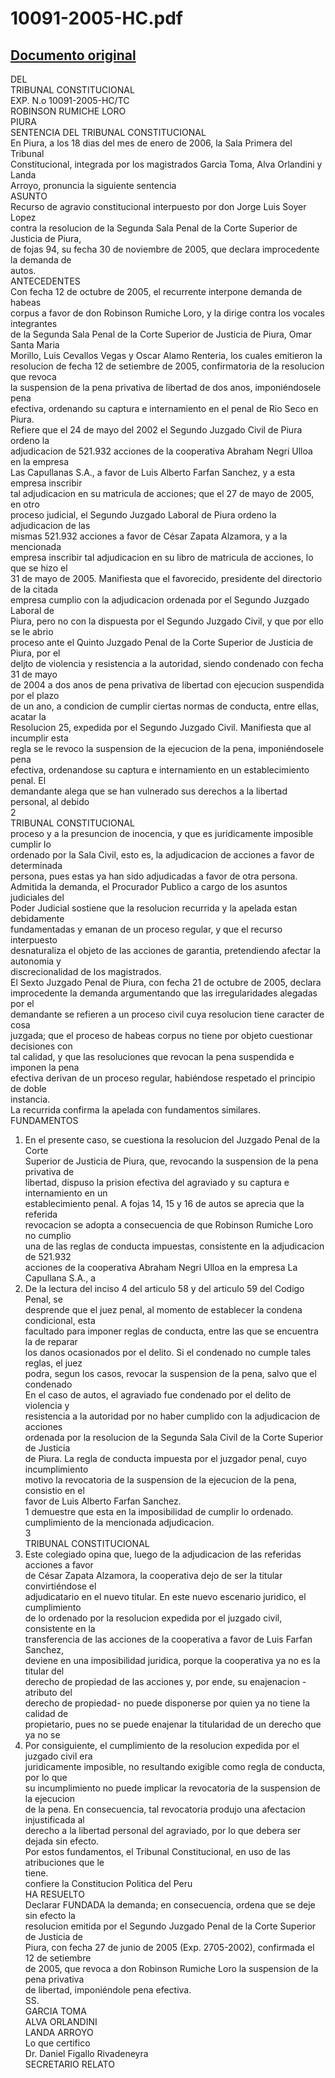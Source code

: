 
10091-2005-HC.pdf
=================
  
[Documento original](https://tc.gob.pe/jurisprudencia/2006/10091-2005-HC.pdf)  
---  
DEL  
TRIBUNAL CONSTITUCIONAL  
EXP. N.o 10091-2005-HC/TC  
ROBINSON RUMICHE LORO  
PIURA  
SENTENCIA DEL TRIBUNAL CONSTITUCIONAL  
En Piura, a los 18 dias del mes de enero de 2006, la Sala Primera del Tribunal  
Constitucional, integrada por los magistrados Garcia Toma, Alva Orlandini y Landa  
Arroyo, pronuncia la siguiente sentencia  
ASUNTO  
Recurso de agravio constitucional interpuesto por don Jorge Luis Soyer Lopez  
contra la resolucion de la Segunda Sala Penal de la Corte Superior de Justicia de Piura,  
de fojas 94, su fecha 30 de noviembre de 2005, que declara improcedente la demanda de  
autos.  
ANTECEDENTES  
Con fecha 12 de octubre de 2005, el recurrente interpone demanda de habeas  
corpus a favor de don Robinson Rumiche Loro, y la dirige contra los vocales integrantes  
de la Segunda Sala Penal de la Corte Superior de Justicia de Piura, Omar Santa Maria  
Morillo, Luis Cevallos Vegas y Oscar Alamo Renteria, los cuales emitieron la  
resolucion de fecha 12 de setiembre de 2005, confirmatoria de la resolucion que revoca  
la suspension de la pena privativa de libertad de dos anos, imponiéndosele pena  
efectiva, ordenando su captura e internamiento en el penal de Rio Seco en Piura.  
Refiere que el 24 de mayo del 2002 el Segundo Juzgado Civil de Piura ordeno la  
adjudicacion de 521.932 acciones de la cooperativa Abraham Negri Ulloa en la empresa  
Las Capullanas S.A., a favor de Luis Alberto Farfan Sanchez, y a esta empresa inscribir  
tal adjudicacion en su matricula de acciones; que el 27 de mayo de 2005, en otro  
proceso judicial, el Segundo Juzgado Laboral de Piura ordeno la adjudicacion de las  
mismas 521.932 acciones a favor de César Zapata Alzamora, y a la mencionada  
empresa inscribir tal adjudicacion en su libro de matricula de acciones, lo que se hizo el  
31 de mayo de 2005. Manifiesta que el favorecido, presidente del directorio de la citada  
empresa cumplio con la adjudicacion ordenada por el Segundo Juzgado Laboral de  
Piura, pero no con la dispuesta por el Segundo Juzgado Civil, y que por ello se le abrio  
proceso ante el Quinto Juzgado Penal de la Corte Superior de Justicia de Piura, por el  
deljto de violencia y resistencia a la autoridad, siendo condenado con fecha 31 de mayo  
de 2004 a dos anos de pena privativa de libertad con ejecucion suspendida por el plazo  
de un ano, a condicion de cumplir ciertas normas de conducta, entre ellas, acatar la  
Resolucion 25, expedida por el Segundo Juzgado Civil. Manifiesta que al incumplir esta  
regla se le revoco la suspension de la ejecucion de la pena, imponiéndosele pena  
efectiva, ordenandose su captura e internamiento en un establecimiento penal. El  
demandante alega que se han vulnerado sus derechos a la libertad personal, al debido  
2  
TRIBUNAL CONSTITUCIONAL  
proceso y a la presuncion de inocencia, y que es juridicamente imposible cumplir lo  
ordenado por la Sala Civil, esto es, la adjudicacion de acciones a favor de determinada  
persona, pues estas ya han sido adjudicadas a favor de otra persona.  
Admitida la demanda, el Procurador Publico a cargo de los asuntos judiciales del  
Poder Judicial sostiene que la resolucion recurrida y la apelada estan debidamente  
fundamentadas y emanan de un proceso regular, y que el recurso interpuesto  
desnaturaliza el objeto de las acciones de garantia, pretendiendo afectar la autonomia y  
discrecionalidad de los magistrados.  
El Sexto Juzgado Penal de Piura, con fecha 21 de octubre de 2005, declara  
improcedente la demanda argumentando que las irregularidades alegadas por el  
demandante se refieren a un proceso civil cuya resolucion tiene caracter de cosa  
juzgada; que el proceso de habeas corpus no tiene por objeto cuestionar decisiones con  
tal calidad, y que las resoluciones que revocan la pena suspendida e imponen la pena  
efectiva derivan de un proceso regular, habiéndose respetado el principio de doble  
instancia.  
La recurrida confirma la apelada con fundamentos similares.  
FUNDAMENTOS  
1. En el presente caso, se cuestiona la resolucion del Juzgado Penal de la Corte  
Superior de Justicia de Piura, que, revocando la suspension de la pena privativa de  
libertad, dispuso la prision efectiva del agraviado y su captura e internamiento en un  
establecimiento penal. A fojas 14, 15 y 16 de autos se aprecia que la referida  
revocacion se adopta a consecuencia de que Robinson Rumiche Loro no cumplio  
una de las reglas de conducta impuestas, consistente en la adjudicacion de 521.932  
acciones de la cooperativa Abraham Negri Ulloa en la empresa La Capullana S.A., a  
2. De la lectura del inciso 4 del articulo 58 y del articulo 59 del Codigo Penal, se  
desprende que el juez penal, al momento de establecer la condena condicional, esta  
facultado para imponer reglas de conducta, entre las que se encuentra la de reparar  
los danos ocasionados por el delito. Si el condenado no cumple tales reglas, el juez  
podra, segun los casos, revocar la suspension de la pena, salvo que el condenado  
En el caso de autos, el agraviado fue condenado por el delito de violencia y  
resistencia a la autoridad por no haber cumplido con la adjudicacion de acciones  
ordenada por la resolucion de la Segunda Sala Civil de la Corte Superior de Justicia  
de Piura. La regla de conducta impuesta por el juzgador penal, cuyo incumplimiento  
motivo la revocatoria de la suspension de la ejecucion de la pena, consistio en el  
favor de Luis Alberto Farfan Sanchez.  
1 demuestre que esta en la imposibilidad de cumplir lo ordenado.  
cumplimiento de la mencionada adjudicacion.  
3  
TRIBUNAL CONSTITUCIONAL  
4. Este colegiado opina que, luego de la adjudicacion de las referidas acciones a favor  
de César Zapata Alzamora, la cooperativa dejo de ser la titular convirtiéndose el  
adjudicatario en el nuevo titular. En este nuevo escenario juridico, el cumplimiento  
de lo ordenado por la resolucion expedida por el juzgado civil, consistente en la  
transferencia de las acciones de la cooperativa a favor de Luis Farfan Sanchez,  
deviene en una imposibilidad juridica, porque la cooperativa ya no es la titular del  
derecho de propiedad de las acciones y, por ende, su enajenacion -atributo del  
derecho de propiedad- no puede disponerse por quien ya no tiene la calidad de  
propietario, pues no se puede enajenar la titularidad de un derecho que ya no se  
5. Por consiguiente, el cumplimiento de la resolucion expedida por el juzgado civil era  
juridicamente imposible, no resultando exigible como regla de conducta, por lo que  
su incumplimiento no puede implicar la revocatoria de la suspension de la ejecucion  
de la pena. En consecuencia, tal revocatoria produjo una afectacion injustificada al  
derecho a la libertad personal del agraviado, por lo que debera ser dejada sin efecto.  
Por estos fundamentos, el Tribunal Constitucional, en uso de las atribuciones que le  
tiene.  
confiere la Constitucion Politica del Peru  
HA RESUELTO  
Declarar FUNDADA la demanda; en consecuencia, ordena que se deje sin efecto la  
resolucion emitida por el Segundo Juzgado Penal de la Corte Superior de Justicia de  
Piura, con fecha 27 de junio de 2005 (Exp. 2705-2002), confirmada el 12 de setiembre  
de 2005, que revoca a don Robinson Rumiche Loro la suspension de la pena privativa  
de libertad, imponiéndole pena efectiva.  
SS.  
GARCIA TOMA  
ALVA ORLANDINI  
LANDA ARROYO  
Lo que certifico  
Dr. Daniel Figallo Rivadeneyra  
SECRETARIO RELATO